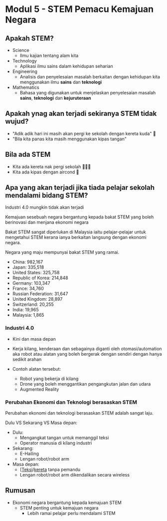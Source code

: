 # Modul 5 - STEM Pemacu Kemajuan Negara

## Apakah STEM?

* Science
    * Ilmu kajian tentang alam kita
* Technology
    * Aplikasi ilmu sains dalam kehidupan seharian
* Engineering
    * Analisis dan penyelesaian masalah berkaitan dengan kehidupan kita menggunakan ilmu **sains** dan **teknologi** 
* Mathematics
    * Bahasa yang digunakan untuk menjelaskan penyelesaian masalah **sains**, **teknologi** dan **kejuruteraan**

## Apakah ynag akan terjadi sekiranya STEM tidak wujud?
* "Adik adik hari ini masih akan pergi ke sekolah dengan kereta kuda" 🐎
* "Bila kita panas kita masih menggunakan kipas tangan"

## Bila ada STEM
* Kita ada kereta nak pergi sekolah 🥳🚗💨
* Kita ada kipas dengan aircond 🥶

## Apa yang akan terjadi jika tiada pelajar sekolah mendalami bidang STEM? 

Industri 4.0 mungkin tidak akan terjadi

Kemajuan sesebuah negara bergantung kepada bakat STEM yang boleh berinovasi dan menjana ekonomi negara

Bakat STEM sangat diperlukan di Malaysia iaitu pelajar-pelajar untuk mengetahui STEM kerana ianya berkaitan langsung dengan ekonomi negara.

Negara yang maju mempunyai bakat STEM yang ramai.

* China: 982,167
* Japan: 335,518
* United States: 325,758
* Republic of Korea: 214,848
* Germany: 103,347
* France: 34,760
* Russian Federation: 31,647
* United Kingdom: 28,897
* Switzerland: 20,255
* India: 19,965
* Malaysia: 1,865


### Industri 4.0
* Kini dan masa depan
* Kerja kilang, kenderaan dan sebagainya diganti oleh otomasi/automation aka robot atau alatan yang boleh bergerak dengan sendiri dengan hanya sedikit arahan

* Contoh alatan tersebut:
    * Robot yang bekerja di kilang
    * Drone yang boleh menggantikan pengangkutan jalan dan udara 
    * Augmented Reality

### Perubahan Ekonomi dan Teknologi berasaskan STEM
Perubahan ekonomi dan teknologi berasaskan STEM adalah sangat laju.

Dulu VS Sekarang VS Masa depan:
* Dulu:
    * Mengangkat tangan untuk memanggil teksi
    * Operator manusia di kilang industri
* Sekarang:
    * E-Hailing
    * Lengan robot/robot arm
* Masa depan:
    * [[Teksi](https://en.wikipedia.org/wiki/Robotaxi)/[kereta](https://en.wikipedia.org/wiki/Robotaxi) tanpa pemandu
    * Lengan robot/robot arm dikendalikan secara wireless

## Rumusan
* Ekonomi negara bergantung kepada kemajuan STEM
    * STEM penting untuk kemajuan negara
        * Lebih ramai pelajar perlu mendalami STEM